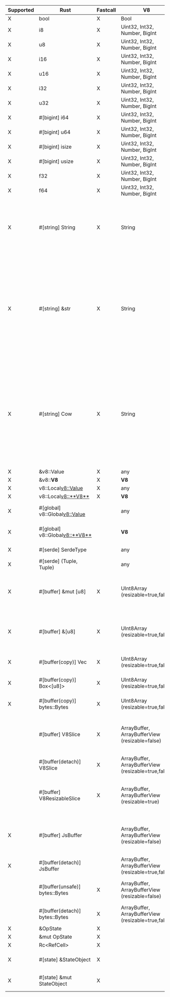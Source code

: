 | Supported | Rust                             | Fastcall | V8                                                  | Notes                                                                                                                                                                                                          |
| --------- | -------------------------------- | -------- | --------------------------------------------------- | -------------------------------------------------------------------------------------------------------------------------------------------------------------------------------------------------------------- |
| X         | bool                             | X        | Bool                                                |                                                                                                                                                                                                                |
| X         | i8                               | X        | Uint32, Int32, Number, BigInt                       |                                                                                                                                                                                                                |
| X         | u8                               | X        | Uint32, Int32, Number, BigInt                       |                                                                                                                                                                                                                |
| X         | i16                              | X        | Uint32, Int32, Number, BigInt                       |                                                                                                                                                                                                                |
| X         | u16                              | X        | Uint32, Int32, Number, BigInt                       |                                                                                                                                                                                                                |
| X         | i32                              | X        | Uint32, Int32, Number, BigInt                       |                                                                                                                                                                                                                |
| X         | u32                              | X        | Uint32, Int32, Number, BigInt                       |                                                                                                                                                                                                                |
| X         | #[bigint] i64                    | X        | Uint32, Int32, Number, BigInt                       |                                                                                                                                                                                                                |
| X         | #[bigint] u64                    | X        | Uint32, Int32, Number, BigInt                       |                                                                                                                                                                                                                |
| X         | #[bigint] isize                  | X        | Uint32, Int32, Number, BigInt                       |                                                                                                                                                                                                                |
| X         | #[bigint] usize                  | X        | Uint32, Int32, Number, BigInt                       |                                                                                                                                                                                                                |
| X         | f32                              | X        | Uint32, Int32, Number, BigInt                       |                                                                                                                                                                                                                |
| X         | f64                              | X        | Uint32, Int32, Number, BigInt                       |                                                                                                                                                                                                                |
| X         | #[string] String                 | X        | String                                              | Fastcall available only if string is Latin-1. Will always create an allocated, UTF-8 copy of the String data.                                                                                                  |
| X         | #[string] &str                   | X        | String                                              | Fastcall available only if string is Latin-1. Will create an owned `String` copy of the String data if it doesn't fit on the stack. Will never allocate in a fastcall, but will copy Latin-1 -> UTF-8.         |
| X         | #[string] Cow<str>               | X        | String                                              | Fastcall available only if string is Latin-1. Will create a `Cow::Owned` copy of the String data if it doesn't fit on the stack. Will always be `Cow::Borrowed` in a fastcall, but will copy Latin-1 -> UTF-8. |
| X         | &v8::Value                       | X        | any                                                 |                                                                                                                                                                                                                |
| X         | &v8::**V8**                      | X        | **V8**                                              |                                                                                                                                                                                                                |
| X         | v8::Local<v8::Value>             | X        | any                                                 |                                                                                                                                                                                                                |
| X         | v8::Local<v8::**V8**>            | X        | **V8**                                              |                                                                                                                                                                                                                |
| X         | #[global] v8::Global<v8::Value>  |          | any                                                 | ⚠️ Slower than `v8::Local`.                                                                                                                                                                                     |
| X         | #[global] v8::Global<v8::**V8**> |          | **V8**                                              | ⚠️ Slower than `v8::Local`.                                                                                                                                                                                     |
| X         | #[serde] SerdeType               |          | any                                                 | ⚠️ May be slow.                                                                                                                                                                                                 |
| X         | #[serde] (Tuple, Tuple)          |          | any                                                 | ⚠️ May be slow.                                                                                                                                                                                                 |
| X         | #[buffer] &mut [u8]              | X        | UInt8Array (resizable=true,false)                   | ⚠️ JS may modify the contents of the slice if V8 is called re-entrantly.                                                                                                                                        |
| X         | #[buffer] &[u8]                  | X        | UInt8Array (resizable=true,false)                   | ⚠️ JS may modify the contents of the slice if V8 is called re-entrantly.                                                                                                                                        |
| X         | #[buffer(copy)] Vec<u8>          | X        | UInt8Array (resizable=true,false)                   | Safe, but forces a copy.                                                                                                                                                                                       |
| X         | #[buffer(copy)] Box<[u8]>        | X        | UInt8Array (resizable=true,false)                   | Safe, but forces a copy.                                                                                                                                                                                       |
| X         | #[buffer(copy)] bytes::Bytes     | X        | UInt8Array (resizable=true,false)                   | Safe, but forces a copy.                                                                                                                                                                                       |
|           | #[buffer] V8Slice                | X        | ArrayBuffer, ArrayBufferView (resizable=false)      | ⚠️ JS may modify the contents of slices obtained from buffer.                                                                                                                                                   |
|           | #[buffer(detach)] V8Slice        | X        | ArrayBuffer, ArrayBufferView (resizable=true,false) | Safe.                                                                                                                                                                                                          |
|           | #[buffer] V8ResizableSlice       | X        | ArrayBuffer, ArrayBufferView (resizable=true)       | ⚠️ JS may modify the contents of slices obtained from buffer.                                                                                                                                                   |
| X         | #[buffer] JsBuffer               |          | ArrayBuffer, ArrayBufferView (resizable=false)      | ⚠️ JS may modify the contents of slices obtained from buffer.                                                                                                                                                   |
| X         | #[buffer(detach)] JsBuffer       |          | ArrayBuffer, ArrayBufferView (resizable=true,false) | Safe.                                                                                                                                                                                                          |
|           | #[buffer(unsafe)] bytes::Bytes   | X        | ArrayBuffer, ArrayBufferView (resizable=false)      | ⚠️ JS may modify the contents of the buffer.                                                                                                                                                                    |
|           | #[buffer(detach)] bytes::Bytes   | X        | ArrayBuffer, ArrayBufferView (resizable=true,false) | Safe.                                                                                                                                                                                                          |
| X         | &OpState                         | X        |                                                     |                                                                                                                                                                                                                |
| X         | &mut OpState                     | X        |                                                     |                                                                                                                                                                                                                |
| X         | Rc<RefCell<OpState>>             | X        |                                                     |                                                                                                                                                                                                                |
| X         | #[state] &StateObject            | X        |                                                     | Extracts an object from `OpState`.                                                                                                                                                                             |
| X         | #[state] &mut StateObject        | X        |                                                     | Extracts an object from `OpState`.                                                                                                                                                                             |
